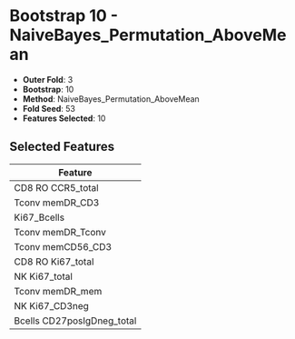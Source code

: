 # Bootstrap 10 - NaiveBayes_Permutation_AboveMean

- **Outer Fold**: 3
- **Bootstrap**: 10
- **Method**: NaiveBayes_Permutation_AboveMean
- **Fold Seed**: 53
- **Features Selected**: 10

## Selected Features

| Feature |
|---------|
| CD8 RO CCR5_total |
| Tconv memDR_CD3 |
| Ki67_Bcells |
| Tconv memDR_Tconv |
| Tconv memCD56_CD3 |
| CD8 RO Ki67_total |
| NK Ki67_total |
| Tconv memDR_mem |
| NK Ki67_CD3neg |
| Bcells CD27posIgDneg_total |
